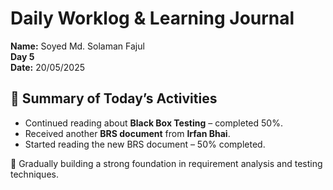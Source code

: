 # Daily Worklog & Learning Journal  
**Name:** Soyed Md. Solaman Fajul  
**Day 5**  
**Date:** 20/05/2025  

## 📝 Summary of Today’s Activities

- Continued reading about **Black Box Testing** – completed 50%.
- Received another **BRS document** from **Irfan Bhai**.
- Started reading the new BRS document – 50% completed.

📖 Gradually building a strong foundation in requirement analysis and testing techniques.
